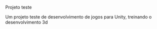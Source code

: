 Projeto teste

Um projeto teste de desenvolvimento de jogos para Unity, treinando o desenvolvimento 3d
